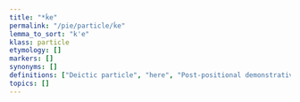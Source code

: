 ```yaml
---
title: "*ḱe"
permalink: "/pie/particle/ḱe"
lemma_to_sort: "k'e"
klass: particle
etymology: []
markers: []
synonyms: []
definitions: ["Deictic particle", "here", "Post-positional demonstrative particle", "this"]
topics: []
---
```

